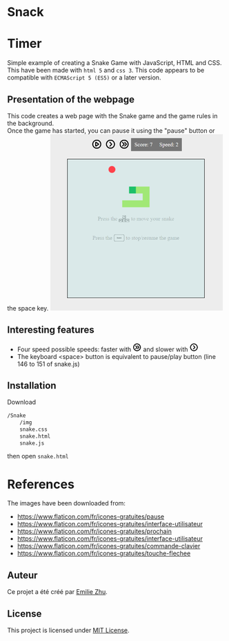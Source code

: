 # Snack

# Timer

Simple example of creating a Snake Game with JavaScript, HTML and CSS.  
This have been made with `html 5` and `css 3`. This code appears to be compatible with `ECMAScript 5 (ES5)` or a later version.

## Presentation of the webpage

This code creates a web page with the Snake game and the game rules in the background.  
Once the game has started, you can pause it using the "pause" button or the space key.
<img src="/test_img/test.png" style="width:400px" />

## Interesting features

 - Four speed possible speeds: faster with <img src="/img/fast.png" style="width:20px" /> and slower with <img src="/img/slow.png" style="width:20px" />
 - The keyboard \<space\> button is equivalent to pause/play button (line 146 to 151 of snake.js)

## Installation

Download
```
/Snake
    /img
    snake.css
    snake.html
    snake.js
```
then open `snake.html`

# References

The images have been downloaded from:
 - https://www.flaticon.com/fr/icones-gratuites/pause
 - https://www.flaticon.com/fr/icones-gratuites/interface-utilisateur
 - https://www.flaticon.com/fr/icones-gratuites/prochain
 - https://www.flaticon.com/fr/icones-gratuites/interface-utilisateur
 - https://www.flaticon.com/fr/icones-gratuites/commande-clavier
 - https://www.flaticon.com/fr/icones-gratuites/touche-flechee

## Auteur

Ce projet a été créé par [Emilie Zhu](https://github.com/emilie-zhu).

## License

This project is licensed under [MIT License](LICENSE).